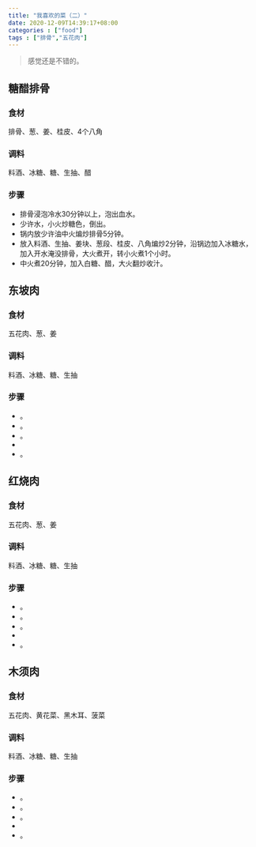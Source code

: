 ```yaml
---
title: "我喜欢的菜（二）"
date: 2020-12-09T14:39:17+08:00
categories : ["food"]
tags : ["排骨","五花肉"]
---
```

>感觉还是不错的。

## 糖醋排骨
### 食材
排骨、葱、姜、桂皮、4个八角
### 调料
料酒、冰糖、糖、生抽、醋
### 步骤
* 排骨浸泡冷水30分钟以上，泡出血水。
* 少许水，小火炒糖色，倒出。
* 锅内放少许油中火煸炒排骨5分钟。
* 放入料酒、生抽、姜块、葱段、桂皮、八角煸炒2分钟，沿锅边加入冰糖水，加入开水淹没排骨，大火煮开，转小火煮1个小时。
* 中火煮20分钟，加入白糖、醋，大火翻炒收汁。

## 东坡肉
### 食材
五花肉、葱、姜
### 调料
料酒、冰糖、糖、生抽 
### 步骤
* 。      
* 。                       
* 。  
*   
* 。  

## 红烧肉  
### 食材
五花肉、葱、姜        
### 调料
料酒、冰糖、糖、生抽     
### 步骤
* 。                                      
* 。                                               
* 。                               
*                                                                                                                 
* 。   

## 木须肉  
### 食材
五花肉、黄花菜、黑木耳、菠菜        
### 调料
料酒、冰糖、糖、生抽     
### 步骤
* 。                                      
* 。                                               
* 。                               
*                                                                                                                 
* 。
